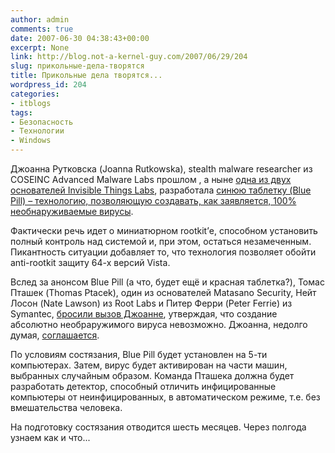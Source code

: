 ```yaml
---
author: admin
comments: true
date: 2007-06-30 04:38:43+00:00
excerpt: None
link: http://blog.not-a-kernel-guy.com/2007/06/29/204
slug: прикольные-дела-творятся
title: Прикольные дела творятся...
wordpress_id: 204
categories:
- itblogs
tags:
- Безопасность
- Технологии
- Windows
---
```


Джоанна Рутковска (Joanna Rutkowska), stealth malware researcher из COSEINC Advanced Malware Labs прошлом , а ныне [одна из двух основателей Invisible Things Labs](http://blogs.zdnet.com/security/?p=199), разработала [синюю таблетку (Blue Pill) – технологию, позволяющую создавать, как заявляется, 100% необнаруживаемые вирусы](http://www.eweek.com/article2/0,1895,1983037,00.asp). 

Фактически речь идет о миниатюрном rootkit’е, способном установить полный контроль над системой и, при этом, остаться незамеченным. Пикантность ситуации добавляет то, что технология позволяет обойти anti-rootkit защиту 64-х версий Vista.

Вслед за анонсом Blue Pill (а что, будет ещё и красная таблетка?), Томас Пташек (Thomas Ptacek), один из основателей Matasano Security, Нейт Лосон (Nate Lawson) из Root Labs и Питер Ферри (Peter Ferrie) из Symantec, [бросили вызов Джоанне](http://blogs.zdnet.com/security/?p=334), утверждая, что создание абсолютно необраружимого вируса невозможно. Джоанна, недолго думая, [соглашается](http://theinvisiblethings.blogspot.com/2007/06/were-ready-for-ptaceks-challenge.html). 

По условиям состязания, Blue Pill будет установлен на 5-ти компьютерах. Затем, вирус будет активирован на части машин, выбранных случайным образом. Команда Пташека должна будет разработать детектор, способный отличить инфицированные компьютеры от неинфицированных, в автоматическом режиме, т.е. без вмешательства человека.

На подготовку состязания отводится шесть месяцев. Через полгода узнаем как и что...
